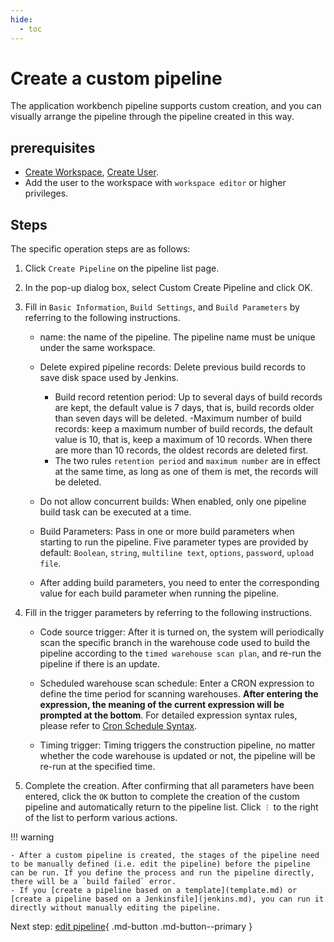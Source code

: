 ```yaml
---
hide:
  - toc
---
```


# Create a custom pipeline

The application workbench pipeline supports custom creation, and you can visually arrange the pipeline through the pipeline created in this way.

## prerequisites

- [Create Workspace](../../../../ghippo/user-guide/workspace/workspace.md), [Create User](../../../../ghippo/user-guide/access-control/user.md).
- Add the user to the workspace with `workspace editor` or higher privileges.

## Steps

The specific operation steps are as follows:

1. Click `Create Pipeline` on the pipeline list page.

    <!--![]()screenshots-->

2. In the pop-up dialog box, select Custom Create Pipeline and click OK.

    <!--![]()screenshots-->

3. Fill in `Basic Information`, `Build Settings`, and `Build Parameters` by referring to the following instructions.

    - name: the name of the pipeline. The pipeline name must be unique under the same workspace.
    - Delete expired pipeline records: Delete previous build records to save disk space used by Jenkins.

        - Build record retention period: Up to several days of build records are kept, the default value is 7 days, that is, build records older than seven days will be deleted.
        -Maximum number of build records: keep a maximum number of build records, the default value is 10, that is, keep a maximum of 10 records. When there are more than 10 records, the oldest records are deleted first.
        - The two rules `retention period` and `maximum number` are in effect at the same time, as long as one of them is met, the records will be deleted.

    - Do not allow concurrent builds: When enabled, only one pipeline build task can be executed at a time.
    - Build Parameters: Pass in one or more build parameters when starting to run the pipeline. Five parameter types are provided by default: `Boolean`, `string`, `multiline text`, `options`, `password`, `upload file`.
    - After adding build parameters, you need to enter the corresponding value for each build parameter when running the pipeline.

        <!--![]()screenshots-->

4. Fill in the trigger parameters by referring to the following instructions.

    - Code source trigger: After it is turned on, the system will periodically scan the specific branch in the warehouse code used to build the pipeline according to the `timed warehouse scan plan`, and re-run the pipeline if there is an update.
    - Scheduled warehouse scan schedule: Enter a CRON expression to define the time period for scanning warehouses. **After entering the expression, the meaning of the current expression will be prompted at the bottom**. For detailed expression syntax rules, please refer to [Cron Schedule Syntax](https://kubernetes.io/zh-cn/docs/concepts/workloads/controllers/cron-jobs/#cron-schedule-syntax).
    - Timing trigger: Timing triggers the construction pipeline, no matter whether the code warehouse is updated or not, the pipeline will be re-run at the specified time.

        <!--![]()screenshots-->

5. Complete the creation. After confirming that all parameters have been entered, click the `OK` button to complete the creation of the custom pipeline and automatically return to the pipeline list. Click `︙` to the right of the list to perform various actions.

    <!--![]()screenshots-->

!!! warning

    - After a custom pipeline is created, the stages of the pipeline need to be manually defined (i.e. edit the pipeline) before the pipeline can be run. If you define the process and run the pipeline directly, there will be a `build failed` error.
    - If you [create a pipeline based on a template](template.md) or [create a pipeline based on a Jenkinsfile](jenkins.md), you can run it directly without manually editing the pipeline.

Next step: [edit pipeline](../edit.md){ .md-button .md-button--primary }